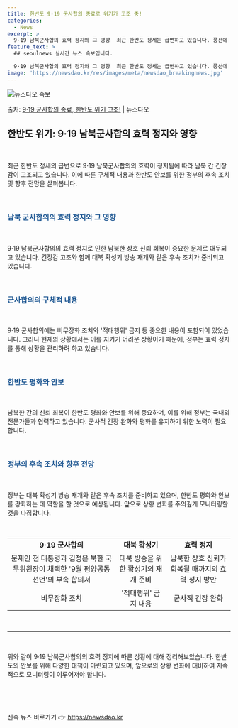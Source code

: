 ```yaml
---
title: 한반도 9·19 군사합의 종료로 위기가 고조 중!
categories:
  - News
excerpt: >
  9·19 남북군사합의 효력 정지와 그 영향  최근 한반도 정세는 급변하고 있습니다. 풍선에 오물을 달아서 보…
feature_text: >
  ## seoulnews 실시간 뉴스 속보입니다.

  9·19 남북군사합의 효력 정지와 그 영향  최근 한반도 정세는 급변하고 있습니다. 풍선에 오물을 달아서 보…
image: 'https://newsdao.kr/res/images/meta/newsdao_breakingnews.jpg'
---
```


![뉴스다오 속보](https://newsdao.kr/res/images/meta/newsdao_breakingnews.jpg)

<p>출처: <a href="https://newsdao.kr/4063" rel="dofollow">9·19 군사합의 종료, 한반도 위기 고조!</a> | 뉴스다오</p>

<h2 data-ke-size="size26">한반도 위기: 9·19 남북군사합의 효력 정지와 영향</h2>
​
<p data-ke-size="size16">최근 한반도 정세의 급변으로 9·19 남북군사합의의 효력이 정지됨에 따라 남북 간 긴장감이 고조되고 있습니다. 이에 따른 구체적 내용과 한반도 안보를 위한 정부의 후속 조치 및 향후 전망을 살펴봅니다.</p>
​
<h3><b><span style="color: #1a5490;">남북 군사합의의 효력 정지와 그 영향</span></b></h3>
​
<p data-ke-size="size16">9·19 남북군사합의의 효력 정지로 인한 남북한 상호 신뢰 회복이 중요한 문제로 대두되고 있습니다. 긴장감 고조와 함께 대북 확성기 방송 재개와 같은 후속 조치가 준비되고 있습니다.</p>
​
<h3><b><span style="color: #1a5490;">군사합의의 구체적 내용</span></b></h3>
​
<p data-ke-size="size16">9·19 군사합의에는 비무장화 조치와 '적대행위' 금지 등 중요한 내용이 포함되어 있었습니다. 그러나 현재의 상황에서는 이를 지키기 어려운 상황이기 때문에, 정부는 효력 정지를 통해 상황을 관리하려 하고 있습니다.</p>
​
<h3><b><span style="color: #1a5490;">한반도 평화와 안보</span></b></h3>
​
<p data-ke-size="size16">남북한 간의 신뢰 회복이 한반도 평화와 안보를 위해 중요하며, 이를 위해 정부는 국내외 전문가들과 협력하고 있습니다. 군사적 긴장 완화와 평화를 유지하기 위한 노력이 필요합니다.</p>
​
<h3><b><span style="color: #1a5490;">정부의 후속 조치와 향후 전망</span></b></h3>
​
<p data-ke-size="size16">정부는 대북 확성기 방송 재개와 같은 후속 조치를 준비하고 있으며, 한반도 평화와 안보를 강화하는 데 역할을 할 것으로 예상됩니다. 앞으로 상황 변화를 주의깊게 모니터링할 것을 다짐합니다.</p>
​
<table>
<tbody>
<tr>
<td style="text-align: center; height: 17px;"><b>9·19 군사합의</b></td>
<td style="text-align: center; height: 17px;"><b>대북 확성기</b></td>
<td style="text-align: center; height: 17px;"><b>효력 정지</b></td>
</tr>
<tr>
<td style="text-align: center; height: 17px;">문재인 전 대통령과 김정은 북한 국무위원장이 채택한 '9월 평양공동선언'의 부속 합의서</td>
<td style="text-align: center; height: 17px;">대북 방송을 위한 확성기의 재개 준비</td>
<td style="text-align: center; height: 17px;">남북한 상호 신뢰가 회복될 때까지의 효력 정지 방안</td>
</tr>
<tr>
<td style="text-align: center; height: 17px;">비무장화 조치</td>
<td style="text-align: center; height: 17px;">'적대행위' 금지 내용</td>
<td style="text-align: center; height: 17px;">군사적 긴장 완화</td>
</tr>
</tbody>
</table>
​
<hr>
​
<p data-ke-size="size16">위와 같이 9·19 남북군사합의의 효력 정지에 따른 상황에 대해 정리해보았습니다. 한반도의 안보를 위해 다양한 대책이 마련되고 있으며, 앞으로의 상황 변화에 대비하여 지속적으로 모니터링이 이루어져야 합니다.</p>
​
<p data-ke-size="size16">&nbsp;</p> 

신속 뉴스 바로가기 👉 <a href="https://newsdao.kr" rel="dofollow">https://newsdao.kr</a>


